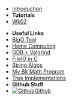 - [Introduction](_introduction)
- **Tutorials**
- [Wk02](T3/2511/Tute1/Wk01)
<!-- - [Wk02](T3/2511/Tute2/Wk02) -->
<!-- - [Wk03](T3/2511/Tute3/Wk03) -->
<!-- - [Wk04](T3/2511/Tute4/Wk04) -->
- **Useful Links**
- [BigO Tool](BigOh)
- [Home Computing](home_computing)
- [GDB + Valgrind](gdb_valgrind)
- [FileIO in C](FileIO_Files/ExampleFileReading)
- [String Algos](StringAlgos/StringAlgos)
- [My Bit Math Program](https://braedonwooding.github.io/BitwiseCmpViz/#/)
- [Tree Implementations](Detailed_TreeImplementations/Detailed_TreeImplementations.md)
- **Github Stuff**
- [![Github](https://icongram.jgog.in/simple/github.svg?color=808080&size=16)Github](https://github.com/BraedonWooding/CompTutoring)
